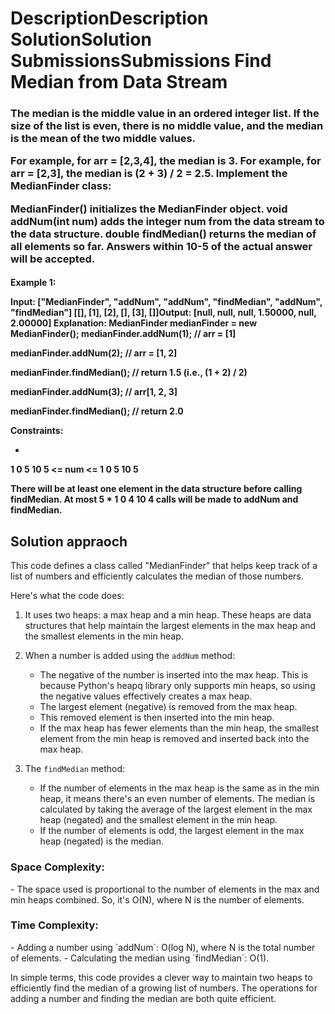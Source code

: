 <h1>
DescriptionDescription
SolutionSolution
SubmissionsSubmissions
Find Median from Data Stream</h1>
<section>
<h3>The median is the middle value in an ordered integer list. If the size of the list is even, there is no middle value, and the median is the mean of the two middle values.

For example, for arr = [2,3,4], the median is 3.
For example, for arr = [2,3], the median is (2 + 3) / 2 = 2.5.
Implement the MedianFinder class:

MedianFinder() initializes the MedianFinder object.
void addNum(int num) adds the integer num from the data stream to the data structure.
double findMedian() returns the median of all elements so far. Answers within 10-5 of the actual answer will be accepted.
</h3>
<h4>
Example 1:

Input: 
 ["MedianFinder", "addNum", "addNum", "findMedian", "addNum", "findMedian"]
 [[], [1], [2], [], [3], []]Output: [null, null, null, 1.50000, null, 2.00000]
Explanation: MedianFinder medianFinder = new MedianFinder();
medianFinder.addNum(1); // arr = [1]

medianFinder.addNum(2); // arr = [1, 2]

medianFinder.findMedian(); // return 1.5 (i.e., (1 + 2) / 2)

medianFinder.addNum(3); // arr[1, 2, 3]

medianFinder.findMedian(); // return 2.0

Constraints:

-
1
0
5
10 
5
 <= num <= 
1
0
5
10 
5
 
There will be at least one element in the data structure before calling findMedian.
At most 5 * 
1
0
4
10 
4
  calls will be made to addNum and findMedian.
  </h4>
</section>
<section>
<h2> Solution appraoch </h2>
<p>This code defines a class called "MedianFinder" that helps keep track of a list of numbers and efficiently calculates the median of those numbers. <br>

Here's what the code does: <br>

1. It uses two heaps: a max heap and a min heap. These heaps are data structures that help maintain the largest elements in the max heap and the smallest elements in the min heap.<br>

2. When a number is added using the `addNum` method:
   - The negative of the number is inserted into the max heap. This is because Python's heapq library only supports min heaps, so using the negative values effectively creates a max heap.
   - The largest element (negative) is removed from the max heap.
   - This removed element is then inserted into the min heap.
   - If the max heap has fewer elements than the min heap, the smallest element from the min heap is removed and inserted back into the max heap. <br>

3. The `findMedian` method:
   - If the number of elements in the max heap is the same as in the min heap, it means there's an even number of elements. The median is calculated by taking the average of the largest element in the max heap (negated) and the smallest element in the min heap. <br>
   - If the number of elements is odd, the largest element in the max heap (negated) is the median.<br>

<h3>Space Complexity:</h3>
<p>
- The space used is proportional to the number of elements in the max and min heaps combined. So, it's O(N), where N is the number of elements.
</p>

<h3>Time Complexity:</h3>
<p>
- Adding a number using `addNum`: O(log N), where N is the total number of elements.
- Calculating the median using `findMedian`: O(1).

In simple terms, this code provides a clever way to maintain two heaps to efficiently find the median of a growing list of numbers. The operations for adding a number and finding the median are both quite efficient.
</p>

</section>